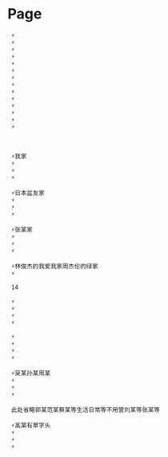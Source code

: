 # Page
     
     ⚡
     ⚡
     ⚡
     ⚡
     ⚡
     ⚡
     ⚡
     ⚡
     ⚡
     ⚡
     ⚡
     ⚡
     ⚡
     ⚡
     
     
     
     ⚡我家
     ⚡
     ⚡
     ⚡
     
     ⚡日本盆友家
     ⚡
     ⚡
     ⚡
     
     ⚡张某家
     ⚡
     ⚡
     ⚡
     
     ⚡林俊杰的我爱我家周杰伦的绿家
     ⚡
     
     14
     
     ⚡
     ⚡
     ⚡
     ⚡
     
     ⚡  
     ⚡
     ⚡
     ⚡
    
     ⚡吴某孙某周某
     ⚡
     ⚡
     ⚡
     
     此处省略郭某范某蔡某等生活日常等不用管刘某等张某等
     
     ⚡高某有草字头
     ⚡
     ⚡
     ⚡
     
